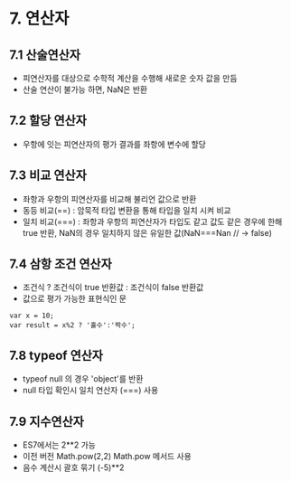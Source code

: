 # 7. 연산자

## 7.1 산술연산자

- 피연산자를 대상으로 수학적 계산을 수행해 새로운 숫자 값을 만듬
- 산술 연산이 불가능 하면, NaN은 반환

## 7.2 할당 연산자

- 우항에 잇는 피연산자의 평가 결과를 좌항에 변수에 할당

## 7.3 비교 연산자

- 좌항과 우항의 피연산자를 비교해 불리언 값으로 반환
- 동등 비교(==) : 암묵적 타입 변환을 통해 타입을 일치 시켜 비교
- 일치 비교(===) : 좌항과 우항의 피연산자가 타입도 같고 값도 같은 경우에 한해 true 반환, NaN의 경우 일치하지 않은 유일한 값(NaN===Nan // -> false)

## 7.4 삼항 조건 연산자

- 조건식 ? 조건식이 true 반환값 : 조건식이 false 반환값
- 값으로 평가 가능한 표현식인 문

```
var x = 10;
var result = x%2 ? '홀수':'짝수';
```

## 7.8 typeof 연산자

- typeof null 의 경우 'object'를 반환
- null 타입 확인시 일치 연산자 (===) 사용

## 7.9 지수연산자

- ES7에서는 2\*\*2 가능
- 이전 버전 Math.pow(2,2) Math.pow 메서드 사용
- 음수 계산시 괄호 묶기 (-5)\*\*2
